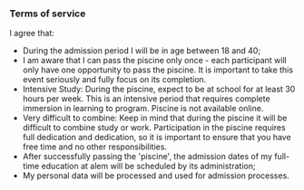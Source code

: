 ### Terms of service

I agree that:
- During the admission period I will be in age between 18 and 40;
- I am aware that I can pass the piscine only once - each participant will only have one opportunity to pass the piscine. It is important to take this event seriously and fully focus on its completion.
- Intensive Study: During the piscine, expect to be at school for at least 30 hours per week. This is an intensive period that requires complete immersion in learning to program. Piscine is not available online.
- Very difficult to combine: Keep in mind that during the piscine it will be difficult to combine study or work. Participation in the piscine requires full dedication and dedication, so it is important to ensure that you have free time and no other responsibilities.
- After successfully passing the 'piscine', the admission dates of my full-time education at alem will be scheduled by its administration;
- My personal data will be processed and used for admission processes.

